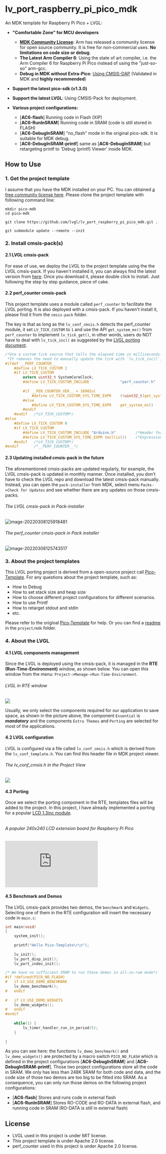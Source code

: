 # lv_port_raspberry_pi_pico_mdk

An MDK template for Raspberry Pi Pico + LVGL:

- **"Comfortable Zone" for MCU developers**
  - **[MDK Community License](https://www.keil.com/pr/article/1299.htm)**: Arm has released a community license for open source community. It is free for non-commercial uses. **No limitations on code size or debug**.  
  - **The Latest Arm Compiler 6**: Using the state of art compiler, i.e. the Arm Compiler 6 for Raspberry Pi Pico instead of using the "just-so-so" arm-gcc. 
  - **Debug in MDK without Extra-Pico**: [Using CMSIS-DAP](https://github.com/majbthrd/pico-debug) (Validated in MDK and **highly recommended**)

- **Support the latest pico-sdk (v1.3.0)**
- **Support the latest LVGL**: Using CMSIS-Pack for deployment.
- **Various project configurations:**
  - [**AC6-flash**] Running code in Flash (XIP)
  - [**AC6-RunInSRAM**] Running code in SRAM (code is still stored in FLASH)
  - [**AC6-DebugInSRAM**] "no_flash" mode in the original pico-sdk. It is suitable for MDK debug.
  - [**AC6-DebugInSRAM-printf**] same as [**AC6-DebugInSRAM**] but retargeting printf to 'Debug (printf) Viewer' inside MDK.





## How to Use

### 1. Get the project template

I assume that you have the MDK installed on your PC. You can obtained [a free community license here](https://www.keil.com/pr/article/1299.htm). Please clone the project template with following command line:

```
mkdir pico-mdk
cd pico-mdk

git clone https://github.com/lvgl/lv_port_raspberry_pi_pico_mdk.git .

git submodule update --remote --init
```



### 2. Install cmsis-pack(s)

#### 2.1 LVGL cmsis-pack

For ease of use, we deploy the LVGL to the project template using the the LVGL cmsis-pack. If you haven't installed it, you can always find the latest version from [here](https://github.com/lvgl/lvgl/tree/master/env_support/cmsis-pack). Once you download it, please double click to install. Just following the step by step guidance, piece of cake. 



#### 2.2 perf_counter cmsis-pack

This project template uses a module called `perf_counter` to facilitate the LVGL porting. It is also deployed with a cmsis-pack. If you haven't install it, please find it from the `cmsis-pack` folder. 

The key is that as long as the `lv_conf_cmsis.h` detects the perf_counter module, it set `LV_TICK_CUSTOM` to `1` and use the API `get_system_ms()` from `perf_counter` to implement `lv_tick_get()`, in other words, users do NOT have to deal with `lv_tick_inc()` as suggested by the [LVGL porting document](https://docs.lvgl.io/master/porting/tick.html). 



```c
/*Use a custom tick source that tells the elapsed time in milliseconds.
 *It removes the need to manually update the tick with `lv_tick_inc()`)*/
#ifdef __PERF_COUNTER__
    #define LV_TICK_CUSTOM 1
    #if LV_TICK_CUSTOM
        extern uint32_t SystemCoreClock;
        #define LV_TICK_CUSTOM_INCLUDE              "perf_counter.h" 
        
        #if __PER_COUNTER_VER__ < 10902ul
            #define LV_TICK_CUSTOM_SYS_TIME_EXPR    ((uint32_t)get_system_ticks() / (SystemCoreClock / 1000ul))
        #else
            #define LV_TICK_CUSTOM_SYS_TIME_EXPR    get_system_ms()
        #endif
    #endif   /*LV_TICK_CUSTOM*/
#else
    #define LV_TICK_CUSTOM 0
    #if LV_TICK_CUSTOM
        #define LV_TICK_CUSTOM_INCLUDE "Arduino.h"         /*Header for the system time function*/
        #define LV_TICK_CUSTOM_SYS_TIME_EXPR (millis())    /*Expression evaluating to current system time in ms*/
    #endif   /*LV_TICK_CUSTOM*/
#endif       /*__PERF_COUNTER__*/
```



#### 2.3 Updating installed cmsis-pack in the future

The aforementioned cmsis-packs are updated regularly, for example, the LVGL cmsis-pack is updated in monthly manner. Once installed, you don't have to check the LVGL repo and download the latest cmsis-pack manually. Instead, you can open the `pack-installer` from MDK, select menu `Packs->Check for Updates` and see whether there are any updates on those cmsis-packs. 



###### The LVGL cmsis-pack in Pack-installer

![image-20220308125918481](./documents/Pictures/LVGL)



###### The perf_counter cmsis-pack in Pack installer

![image-20220308125743517](./documents/Pictures/perf_counter)



### 3. About the project templates

This LVGL porting project is derived from a open-source project call [Pico-Template](https://github.com/GorgonMeducer/Pico_Template). For any questions about the project template, such as:

- How to Debug
- How to set stack size and heap size
- How to choose different project configurations for different scenarios.
- How to use Printf
- How to retarget stdout and stdin 
- etc.

Please refer to the original [Pico-Template](https://github.com/GorgonMeducer/Pico_Template) for help. Or you can find a [readme](./project/mdk/README.md) in the `project/mdk` folder. 



### 4. About the LVGL 

#### 4.1 LVGL components management

Since the LVGL is deployed using the cmsis-pack, it is managed in the **RTE (Run-Time-Environment)** window, as shown below. You can open this window from the menu: `Project->Manage->Run-Time-Environment`.



###### LVGL in RTE window

![](./documents/Pictures/RTE_LVGL.png) 



Usually, we only select the components required for our application to save space, as shown in the picture above, the component `Essential` is ***mandatory*** and the components `Extra Themes` and `Porting` are selected for most of the applications. 

#### 4.2 LVGL configuration

LVGL is configured via a file called `lv_conf_cmsis.h` which is derived from the `lv_conf_template.h`. You can find this header file in MDK project viewer.



###### The lv_conf_cmsis.h in the Project View

![](./documents/Pictures/Project_View_lv_conf_cmsis.png) 



#### 4.3 Porting

Once we select the porting component in the RTE, templates files will be added to the project. In this project, I have already implemented a porting for a popular [LCD 1.3inc module](https://www.waveshare.com/wiki/Pico-LCD-1.3). 

###### 

###### A popular 240x240 LCD extension board for Raspberry Pi Pico

![](https://www.waveshare.com/w/thumb.php?f=Pico-LCD-1.3-1.jpg&width=500) 

#### 4.5 Benchmark and Demos

The LVGL cmsis-pack provides two demos, the `benchmark` and `Widgets`. Selecting one of them in the RTE configuration will insert the necessary code in `main.c`:



```c
int main(void)
{
    system_init();
    
    printf("Hello Pico-Template\r\n");
    
    lv_init();
    lv_port_disp_init();
    lv_port_indev_init();

/* We have no sufficient SRAM to run those demos in all-in-ram mode*/
#if !defined(PICO_NO_FLASH)
#   if LV_USE_DEMO_BENCHMARK
    lv_demo_benchmark();
#   endif
    
#   if LV_USE_DEMO_WIDGETS
    lv_demo_widgets();
#   endif
#endif
    
    while(1) {
        lv_timer_handler_run_in_period(5);
    }
    
}
```



As you can see here: the functions `lv_demo_benchmark()` and `lv_demo_widgets()` are protected by a macro switch `PICO_NO_FLASH` which is defined in the project configurations [**AC6-DebugInSRAM**] and [**AC6-DebugInSRAM-printf**]. Those two project configurations store all the code in SRAM. We only has less than 248K SRAM for both code and data, and the code size of those two demos are too big to be fitted into SRAM. As a consequence, you can only run those demos on the following project configurations:

- [**AC6-flash**]  Stores and runs code in external flash
- [**AC6-RunInSRAM**] Stores RO-CODE and RO-DATA in external flash, and running code in SRAM (RO-DATA is still in external flash)







## License

- LVGL used in this project is under MIT license.
- This project template is under Apache 2.0 license.
- perf_counter used in this project is under Apache 2.0 license.